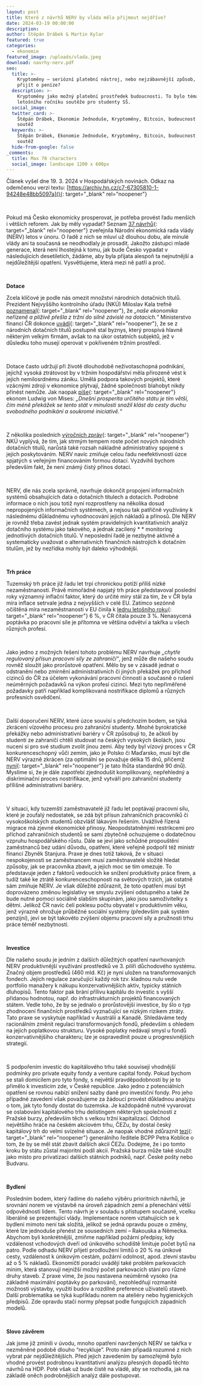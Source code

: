 ```yaml
---
layout: post
title: Které z návrhů NERV by vláda měla přijmout nejdříve?
date: 2024-03-19 00:00:00
description:
author: Štěpán Drábek & Martin Kylar
featured: true
categories:
  - ekonomie
featured_image: /uploads/vlada.jpeg
download: navrhy-nerv.pdf
seo:
  title: >-
    Kryptoměny – seriózní platební nástroj, nebo nejzábavnější způsob, jak
    přijít o peníze?
  description: >-
    Kryptoměny jako možný platební prostředek budoucnosti. To bylo téma
    letošního ročníku soutěže pro studenty SŠ.
  social_image:
  twitter_card: >-
    Štěpán Drábek, Ekonomie Jednoduše, Kryptoměny, Bitcoin, budoucnost peněz,
    soutěž
  keywords: >-
    Štěpán Drábek, Ekonomie Jednoduše, Kryptoměny, Bitcoin, budoucnost peněz,
    soutěž
  hide-from-google: false
_comments:
  title: Max 70 characters
  social_image: landscape 1200 x 600px
---
```

Článek vyšel dne 19. 3. 2024 v Hospodářských novinách. Odkaz na odemčenou verzi textu: [https://archiv.hn.cz/c7-67305810-1-94248e48bb5097a](){: target="_blank" rel="noopener"}

&nbsp;

Pokud má Česko ekonomicky prosperovat, je potřeba provést řadu menších i větších reforem. Jak by měly vypadat? Seznam [37 návrhů](https://vlada.gov.cz/cz/ppov/nerv/aktuality/narodni-ekonomicka-rada-vlady-pripravila-navrhy-prorustovych-opatreni-211585/){: target="_blank" rel="noopener"} zveřejnila Národní ekonomická rada vlády (NERV) letos v únoru. O řadě z nich se mluví už dlouhou dobu, ale minulé vlády ani ta současná se neodhodlaly je prosadit. Jakožto zástupci mladé generace, která není lhostejná k tomu, jak bude Česko vypadat v následujících desetiletích, žádáme, aby byla přijata alespoň ta nejnutnější a nejdůležitější opatření. Vysvětlujeme, která mezi ně patří a proč.

&nbsp;

**Dotace**

Zcela klíčové je podle nás omezit množství národních dotačních titulů. Prezident Nejvyššího kontrolního úřadu (NKÚ) Miloslav Kala trefně [poznamenal](https://plus.rozhlas.cz/sef-nku-kala-nase-ekonomika-nerizene-a-plizive-presla-z-trzni-do-silne-zavisle-8964726){: target="_blank" rel="noopener"}, že *„naše ekonomika neřízeně a plíživě přešla z tržní do silně závislé na dotacích.“* Ministerstvo financí ČR dokonce [uvádí](https://www.mfcr.cz/cs/ministerstvo/media/ozdravny-balicek){: target="_blank" rel="noopener"}, že se z národních dotačních titulů postupně stal byznys, který prospívá hlavně některým velkým firmám, avšak to na úkor ostatních subjektů, jež v důsledku toho musejí operovat v pokřiveném tržním prostředí.

&nbsp;

Dotace často udržují při životě dlouhodobě neživotaschopná podnikání, jejichž vysoká ztrátovost by v tržním hospodářství měla přirozeně vést k jejich nemilosrdnému zániku. Umělá podpora takových projektů, které vzácnými zdroji v ekonomice plýtvají, žádné společnosti blahobyt nikdy přinést nemůže. Jak naopak [píše](https://cdn.mises.org/The%20Anti-Capitalistic%20Mentality_3.pdf){: target="_blank" rel="noopener"} ekonom Ludwig von Mises: *„Dnešní prosperita určitého státu je tím větší, čím méně překážek se tento stát v minulosti snažil klást do cesty duchu svobodného podnikání a soukromé iniciativě.“*

&nbsp;

Z několika posledních [výročních zpráv](https://www.nku.cz/cz/publikace-a-dokumenty/vyrocni-zprava/){: target="_blank" rel="noopener"} NKÚ vyplývá, že tím, jak strmým tempem roste počet nových národních dotačních titulů, narůstá také rozsah nákladné administrativy spojené s jejich poskytováním. NERV navíc zmiňuje celou řadu neefektivností úzce spjatých s veřejným financováním formou dotací. Vyzdvihli bychom především fakt, že není známý čistý přínos dotací.

&nbsp;

NERV, dle nás zcela správně, navrhuje dokončit propojení informačních systémů obsahujících data o dotačních titulech a dotacích. Podrobné informace o nich jsou totiž nyní rozprostřeny na několika dosud nepropojených informačních systémech, a nejsou tak patřičně využívány k následnému důkladnému vyhodnocování jejich nákladů a přínosů. Dle NERV je rovněž třeba zavést jednak systém pravidelných kvantitativních analýz dotačního systému jako takového, a jednak zacílený * * monitoring jednotlivých dotačních titulů. V neposlední řadě je nezbytné aktivně a systematicky uvažovat o alternativních finančních nástrojích k dotačním titulům, jež by nezřídka mohly být daleko výhodnější.

&nbsp;

**Trh práce**

Tuzemský trh práce již řadu let trpí chronickou potíží příliš nízké nezaměstnanosti. Právě mimořádně napjatý trh práce představoval poslední roky významný inflační faktor, který do určité míry stál za tím, že v ČR byla míra inflace setrvale jedna z nejvyšších v celé EU. Zatímco sezónně očištěná míra nezaměstnanosti v EU činila k [lednu letošního roku](https://ec.europa.eu/eurostat/web/products-euro-indicators/w/3-01032024-bp){: target="_blank" rel="noopener"} 6 %, v ČR čítala pouze 3 %. Nenasycená poptávka po pracovní síle je přítomna ve většina odvětví a takřka u všech různých profesí.

&nbsp;

Jako jedno z možných řešení tohoto problému NERV navrhuje *„chytře regulovaný přísun pracovní síly ze zahraničí“*, jenž může dle našeho soudu rovněž sloužit jako prorůstové opatření. Mělo by se v zásadě jednat o odstranění nebo zmírnění administrativních či jiných překážek pro příchod cizinců do ČR za účelem vykonávání pracovní činnosti a současně o rušení neúměrných požadavků na výkon profesí cizinci. Mezi tyto nepřiměřené požadavky patří například komplikovaná nostrifikace diplomů a různých profesních osvědčení.

&nbsp;

Další doporučení NERV, které úzce souvisí s předchozím bodem, se týká zkrácení vízového procesu pro zahraniční studenty. Mnohé byrokratické překážky nebo administrativní bariéry v ČR způsobují to, že ačkoli by studenti ze zahraničí chtěli studovat na českých vysokých školách, jsou nuceni si pro své studium zvolit jinou zemi. Aby tedy byl vízový proces v ČR konkurenceschopný vůči zemím, jako je Polsko či Maďarsko, musí být dle NERV výrazně zkrácen (za optimální se považuje délka 15 dnů, přičemž [nyní](https://www.mvcr.cz/clanek/vizum-k-pobytu-nad-90-dnu-dlouhodobe.aspx){: target="_blank" rel="noopener"} je tato lhůta standardně 90 dnů). Myslíme si, že je dále zapotřebí zjednodušit komplikovaný, nepřehledný a diskriminační proces nostrifikace, jenž vytváří pro zahraniční studenty přílišné administrativní bariéry.

&nbsp;

V situaci, kdy tuzemští zaměstnavatelé již řadu let poptávají pracovní sílu, které je zoufalý nedostatek, se zdá být přísun zahraničních pracovníků či vysokoškolských studentů obzvlášť lákavým řešením. Uvážlivě řízená migrace má zjevné ekonomické přínosy. Neopodstatněnými restrikcemi pro příchod zahraničních studentů se sami zbytečně ochuzujeme o dodatečnou vzpruhu hospodářského růstu. Dále se jeví jako schůdné propouštění zaměstnanců bez udání důvodu, opatření, které veřejně podpořil též ministr financí Zbyněk Stanjura. Praxe je dnes totiž taková, že v situaci nespokojenosti se zaměstnancem musí zaměstnavatelé složitě hledat způsoby, jak se pracovníka zbavit, a jejich moc se tím omezuje. To představuje jeden z faktorů vedoucích ke snížení produktivity práce firem, a tudíž také ke ztrátě konkurenceschopnosti na světových trzích, jak ostatně sám zmiňuje NERV. Je však důležité zdůraznit, že toto opatření musí být doprovázeno změnou legislativy ve smyslu zvýšení odstupného a také že bude nutné pomoci sociálně slabším skupinám, jako jsou samoživitelky s dětmi. Jelikož ČR navíc čelí poklesu počtu obyvatel v produktivním věku, jenž výrazně ohrožuje průběžné sociální systémy (především pak systém penzijní), jeví se být takovéto zvýšení objemu pracovní síly a pružnosti trhu práce téměř nezbytností.

&nbsp;

**Investice**

Dle našeho soudu je jedním z dalších důležitých opatření navrhovaných NERV produktivnější využívání prostředků ve 3. pilíři důchodového systému. Značný objem prostředků (460 mld. Kč) je nyní uložen na transformovaných fondech. Jejich regulace zaručující každý rok tzv. kladnou nulu vede portfolio manažery k nákupu konzervativnějších aktiv, typicky státních dluhopisů. Tento faktor pak brání přílivu kapitálu do investic s vyšší přidanou hodnotou, např. do infrastrukturních projektů financovaných státem. Vedle toho, že by se jednalo o prorůstovější investice, by šlo o typ zhodnocení finančních prostředků vyznačující se nízkým rizikem ztráty. Tato praxe se vyskytuje například v Austrálii a Kanadě. Shledáváme tedy racionálním změnit regulaci transformovaných fondů, především s ohledem na jejich poplatkovou strukturu. Vysoké poplatky nedávají smysl u fondů konzervativnějšího charakteru; lze je ospravedlnit pouze u progresivnějších strategií.

&nbsp;

S podpořením investic do kapitálového trhu také souvisejí vhodnější podmínky pro private equity fondy a venture capital fondy. Pokud bychom se stali domicilem pro tyto fondy, s největší pravděpodobností by je to přimělo k investicím zde, v České republice. Jako jedno z potenciálních opatření se rovnou nabízí snížení sazby daně pro investiční fondy. Pro jeho případné zavedení však považujeme za žádoucí provést důkladnou analýzu o tom, jak tyto fondy dostat do tuzemska. Je každopádně nutné vyvarovat se oslabování kapitálového trhu delistingem některých společností z Pražské burzy, především těch s velkou tržní kapitalizací. Odchod největšího hráče na českém akciovém trhu, ČEZu, by dostal český kapitálový trh do velmi svízelné situace. Je naopak vhodné zdůraznit [tezi](https://www.kurzy.cz/zpravy/756353-petr-koblic-bcpp-odkup-akcii-cez-nedava-smysl-byt-statem-naopak-bych-prodal-dalsi-cenne-papiry/){: target="_blank" rel="noopener"} generálního ředitele BCPP Petra Koblice o tom, že by se měl stát zbavit dalších akcií ČEZu. Dodejme, že i po tomto kroku by státu zůstal majoritní podíl akcií. Pražská burza může také sloužit jako místo pro privatizaci dalších státních podniků, např. České pošty nebo Budvaru.

&nbsp;

**Bydlení**

Posledním bodem, který řadíme do našeho výběru prioritních návrhů, je srovnání norem ve výstavbě na úroveň západních zemí a přenechání větší odpovědnosti lidem. Tento návrh je v souladu s přístupem současné, vcelku liberálně se prezentující vlády. Implementace norem vztahujících se k bydlení mimoto není tak složitá, jelikož se jedná opravdu pouze o změny, které lze jednoduše přenést ze sousedních zemí – Rakouska a Německa. Abychom byli konkrétnější, zmiňme například požární předpisy, kdy vzdálenost vchodových dveří od únikového schodiště limituje počet bytů na patro. Podle odhadu NERV přijetí prodloužení limitů o 20 % na únikové cesty, vzdálenost k únikovým cestám, požární odolnost, apod. zlevní stavbu až o 5 % nákladů. Ekonomičtí poradci uvádějí také problém parkovacích minim, která stanovují nejnižší možný počet parkovacích stání pro různé druhy staveb. Z praxe víme, že jsou nastavena neúměrně vysoko (na základně maximální poptávky po parkování), nezohledňují rozmanité možnosti výstavby, využití budov a rozdílné preference uživatelů staveb. Další problematika se týká kupříkladu norem na ateliéry nebo hygienických předpisů. Zde opravdu stačí normy přepsat podle fungujících západních modelů.

&nbsp;

**Slovo závěrem**

Jak jsme již zmínili v úvodu, mnoho opatření navržených NERV se takřka v nezměněné podobě dlouho “recykluje”. Proto nám připadá rozumné z nich vybrat pár nejdůležitějších. Před jejich zavedením by samozřejmě bylo vhodné provést podrobnou kvantitativní analýzu přesných dopadů těchto návrhů na HDP. Poté však už bude čistě na vládě, aby se rozhodla, jak na základě oněch podrobnějších analýz dále postupovat.